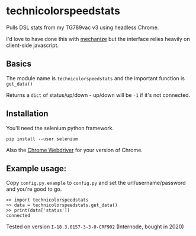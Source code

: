 # technicolorspeedstats

Pulls DSL stats from my TG789vac v3 using headless Chrome.

I'd love to have done this with [mechanize](https://mechanize.readthedocs.io/en/latest/) but the interface relies heavily on client-side javascript.

## Basics

The module name is `technicolorspeedstats` and the important function is `get_data()`

Returns a `dict` of status/up/down - up/down will be `-1` if it's not connected.


## Installation

You'll need the selenium python framework.

    pip install --user selenium

Also the [Chrome Webdriver](https://sites.google.com/a/chromium.org/chromedriver/downloads) for your version of Chrome.

## Example usage:

Copy `config.py.example` to `config.py` and set the url/username/password and you're good to go.


    >> import technicolorspeedstats
    >> data = technicolorspeedstats.get_data()
    >> print(data['status'])
    connected

Tested on version `I-18.3.0157-3-3-0-CRF902` (Internode, bought in 2020)